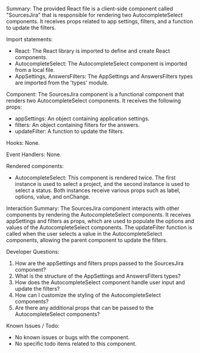 Summary:
The provided React file is a client-side component called "SourcesJira" that is responsible for rendering two AutocompleteSelect components. It receives props related to app settings, filters, and a function to update the filters.

Import statements:
- React: The React library is imported to define and create React components.
- AutocompleteSelect: The AutocompleteSelect component is imported from a local file.
- AppSettings, AnswersFilters: The AppSettings and AnswersFilters types are imported from the 'types' module.

Component:
The SourcesJira component is a functional component that renders two AutocompleteSelect components. It receives the following props:
- appSettings: An object containing application settings.
- filters: An object containing filters for the answers.
- updateFilter: A function to update the filters.

Hooks:
None.

Event Handlers:
None.

Rendered components:
- AutocompleteSelect: This component is rendered twice. The first instance is used to select a project, and the second instance is used to select a status. Both instances receive various props such as label, options, value, and onChange.

Interaction Summary:
The SourcesJira component interacts with other components by rendering the AutocompleteSelect components. It receives appSettings and filters as props, which are used to populate the options and values of the AutocompleteSelect components. The updateFilter function is called when the user selects a value in the AutocompleteSelect components, allowing the parent component to update the filters.

Developer Questions:
1. How are the appSettings and filters props passed to the SourcesJira component?
2. What is the structure of the AppSettings and AnswersFilters types?
3. How does the AutocompleteSelect component handle user input and update the filters?
4. How can I customize the styling of the AutocompleteSelect components?
5. Are there any additional props that can be passed to the AutocompleteSelect components?

Known Issues / Todo:
- No known issues or bugs with the component.
- No specific todo items related to this component.